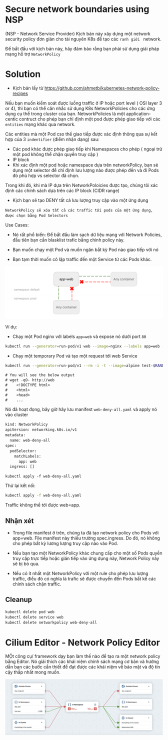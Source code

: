 # Secure network boundaries using NSP

(NSP - Network Service Provider)
Kịch bản này xây dựng một network security policy đơn giản cho tài nguyên K8s để tạo các `ranh giới ` network.

Để bắt đầu với kịch bản này, hãy đảm bảo rằng bạn phải sử dụng giải pháp mạng hỗ trợ `NetworkPolicy`

# Solution

- Kịch bản lấy từ https://github.com/ahmetb/kubernetes-network-policy-recipes


Nếu bạn muốn kiểm soát được luồng traffic ở IP hoặc port level ( OSI layer 3 or 4), thì bạn có thể cân nhắc sử dụng K8s NetworkPolicies cho các ứng dụng cụ thể trong cluster của bạn. NetworkPolicies là một application-centic contruct cho phép bạn chỉ định một pod được phép giao tiếp với các `entities` mạng khác qua network.

Các entities mà một Pod cso thể giao tiếp được xác định thông qua sự kết hợp của 3 `indentifier` (điểm nhận dạng) sau:

- Các pod khác được phép giao tiếp khi Namespaces cho phép ( ngoại trừ một pod không thể chặn quyền truy cập )
- IP block
- Khi xác định một pod hoặc namespace dựa trên networkPolicy, bạn sẻ dụng một selector để chỉ định lưu lượng nào được phép đến và đi Pods đó phù hợp vs selector đã chọn.


Trong khi đó, khi mà IP dựa trên NetworkPoloicies được tạo, chúng tôi xác định các chính sách dựa trên các IP block (CIDR range)

- Kịch bạn sẽ tạo DENY tất cả lưu lượng truy cập vào một ứng dụng

`NetworkPolicy sẽ xóa tất cả các traffic tới pods của một ứng dụng, được chọn bằng Pod Selectors`

Use Cases:

- Nó rất phổ biến: Để bắt đầu làm sạch dữ liệu mạng với Network Policies, đầu tiên bạn cần blasklist trafic bằng chính policy này.

- Bạn muốn chạy một Pod và muốn ngăn bắt kỳ Pod nào giao tiếp với nó

- Bạn tạm thời muốn cô lập traffic đến một Service từ các Pods khác.

![appweb](image1.gif)

Ví dụ:

- Chạy một Pod nginx với labels `app=web` và expose nó dưới port `80`

```sh
kubectl run --generator=run-pod/v1 web --image=nginx --labels app=web --expose --port 80
```

- Chạy một temporary Pod và tạo một request tới web Service

```sh
kubectl run --generator=run-pod/v1 --rm -i -t --image=alpine test-$RANDOM -- sh
```

```
# You will see the below output
# wget -qO- http://web
#    <!DOCTYPE html>
#    <html>
#    <head>
#    ...
```

Nó đã hoạt đọng, bây giờ hãy lưu manifest `web-deny-all.yaml` và apply nó vào cluster

```sh
kind: NetworkPolicy
apiVersion: networking.k8s.io/v1
metadata:
  name: web-deny-all
spec:
  podSelector:
    matchLabels:
      app: web
  ingress: []
```

```
kubectl apply -f web-deny-all.yaml
```

Thử lại kết nối:

```sh
kubectl apply -f web-deny-all.yaml
```

Traffic không thể tới được web=app.

## Nhận xét

- Trong file manifest ở trên, chúng ta đã tạo network policy cho Pods với app=web. File manifest này thiếu trường spec.ingress. Do đó, nó không cho phép bất kỳ lương lượng truy cập nào vào Pod.

- Nếu bạn tạo một NetworkPolicy khác chung cấp cho một số Pods quyền truy cập trực tiếp hoặc gián tiếp vào ứng dụng này, Network Policy này sẽ bị bỏ qua.

- Nếu có ít nhất một NetworkPolicy với một rule cho phép lưu lượng traffic, điều đó có nghĩa là trafic sẽ được chuyển đến Pods bất kể các chính sách chặn traffic.

## Cleanup

```sh
kubectl delete pod web
kubectl delete service web
kubectl delete networkpolicy web-deny-all
```


# Cilium Editor - Network Policy Editor

MỘt công cụ/ framework dạy bạn làm thế nào để tạo ra một network policy bằng Editor. Nó giải thích các khái niệm chính sách mạng cơ bản và hướng dẫn bạn các bước cần thiết để đạt được các khái niệm về bảo mật và độ tin cậy thấp nhất mong muốn.

![image](image2.PNG)